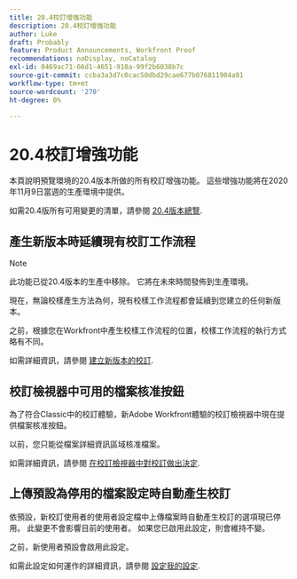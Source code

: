 ```yaml
---
title: 20.4校訂增強功能
description: 20.4校訂增強功能
author: Luke
draft: Probably
feature: Product Announcements, Workfront Proof
recommendations: noDisplay, noCatalog
exl-id: 0469ac71-66d1-4651-918a-99f2b6038b7c
source-git-commit: ccba3a3d7c0cac50dbd29cae677b076811904a91
workflow-type: tm+mt
source-wordcount: '270'
ht-degree: 0%

---
```


# 20.4校訂增強功能

本頁說明預覽環境的20.4版本所做的所有校訂增強功能。 這些增強功能將在2020年11月9日當週的生產環境中提供。

如需20.4版所有可用變更的清單，請參閱 [20.4版本總覽](../../../product-announcements/product-releases/20.4-release-activity/20-4-release-overview.md).

## 產生新版本時延續現有校訂工作流程

>[!NOTE]
>
>此功能已從20.4版本的生產中移除。 它將在未來時間發佈到生產環境。

現在，無論校樣產生方法為何，現有校樣工作流程都會延續到您建立的任何新版本。

之前，根據您在Workfront中產生校樣工作流程的位置，校樣工作流程的執行方式略有不同。

如需詳細資訊，請參閱 [建立新版本的校訂](../../../review-and-approve-work/proofing/managing-proofs-within-workfront/create-new-proof-version.md).

## 校訂檢視器中可用的檔案核准按鈕

為了符合Classic中的校訂體驗，新Adobe Workfront體驗的校訂檢視器中現在提供檔案核准按鈕。

以前，您只能從檔案詳細資訊區域核准檔案。

如需詳細資訊，請參閱 [在校訂檢視器中對校訂做出決定](../../../review-and-approve-work/proofing/reviewing-proofs-within-workfront/make-a-decision-on-a-proof/make-decisions-on-proof.md).

## 上傳預設為停用的檔案設定時自動產生校訂

依預設，新校訂使用者的使用者設定檔中上傳檔案時自動產生校訂的選項現已停用。 此變更不會影響目前的使用者。 如果您已啟用此設定，則會維持不變。

之前，新使用者預設會啟用此設定。

如需此設定如何運作的詳細資訊，請參閱 [設定我的設定](../../../workfront-basics/manage-your-account-and-profile/configuring-your-user-profile/configure-my-settings.md).
